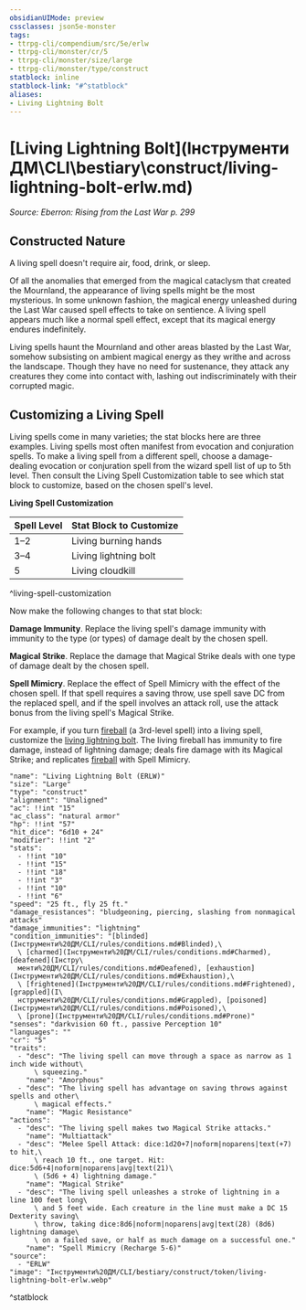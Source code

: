 ```yaml
---
obsidianUIMode: preview
cssclasses: json5e-monster
tags:
- ttrpg-cli/compendium/src/5e/erlw
- ttrpg-cli/monster/cr/5
- ttrpg-cli/monster/size/large
- ttrpg-cli/monster/type/construct
statblock: inline
statblock-link: "#^statblock"
aliases:
- Living Lightning Bolt
---
```

# [Living Lightning Bolt](Інструменти ДМ\CLI\bestiary\construct/living-lightning-bolt-erlw.md)
*Source: Eberron: Rising from the Last War p. 299*  

## Constructed Nature

A living spell doesn't require air, food, drink, or sleep.

Of all the anomalies that emerged from the magical cataclysm that created the Mournland, the appearance of living spells might be the most mysterious. In some unknown fashion, the magical energy unleashed during the Last War caused spell effects to take on sentience. A living spell appears much like a normal spell effect, except that its magical energy endures indefinitely.

Living spells haunt the Mournland and other areas blasted by the Last War, somehow subsisting on ambient magical energy as they writhe and across the landscape. Though they have no need for sustenance, they attack any creatures they come into contact with, lashing out indiscriminately with their corrupted magic.

## Customizing a Living Spell

Living spells come in many varieties; the stat blocks here are three examples. Living spells most often manifest from evocation and conjuration spells. To make a living spell from a different spell, choose a damage-dealing evocation or conjuration spell from the wizard spell list of up to 5th level. Then consult the Living Spell Customization table to see which stat block to customize, based on the chosen spell's level.

**Living Spell Customization**

| Spell Level | Stat Block to Customize |
|-------------|-------------------------|
| 1–2 | Living burning hands |
| 3–4 | Living lightning bolt |
| 5 | Living cloudkill |
^living-spell-customization

Now make the following changes to that stat block:

**Damage Immunity**. Replace the living spell's damage immunity with immunity to the type (or types) of damage dealt by the chosen spell.

**Magical Strike**. Replace the damage that Magical Strike deals with one type of damage dealt by the chosen spell.

**Spell Mimicry**. Replace the effect of Spell Mimicry with the effect of the chosen spell. If that spell requires a saving throw, use spell save DC from the replaced spell, and if the spell involves an attack roll, use the attack bonus from the living spell's Magical Strike.

For example, if you turn [fireball](Інструменти%20ДМ/CLI/spells/fireball-xphb.md) (a 3rd-level spell) into a living spell, customize the [living lightning bolt](Інструменти%20ДМ/CLI/bestiary/construct/living-lightning-bolt-erlw.md). The living fireball has immunity to fire damage, instead of lightning damage; deals fire damage with its Magical Strike; and replicates [fireball](Інструменти%20ДМ/CLI/spells/fireball-xphb.md) with Spell Mimicry.

```statblock
"name": "Living Lightning Bolt (ERLW)"
"size": "Large"
"type": "construct"
"alignment": "Unaligned"
"ac": !!int "15"
"ac_class": "natural armor"
"hp": !!int "57"
"hit_dice": "6d10 + 24"
"modifier": !!int "2"
"stats":
  - !!int "10"
  - !!int "15"
  - !!int "18"
  - !!int "3"
  - !!int "10"
  - !!int "6"
"speed": "25 ft., fly 25 ft."
"damage_resistances": "bludgeoning, piercing, slashing from nonmagical attacks"
"damage_immunities": "lightning"
"condition_immunities": "[blinded](Інструменти%20ДМ/CLI/rules/conditions.md#Blinded),\
  \ [charmed](Інструменти%20ДМ/CLI/rules/conditions.md#Charmed), [deafened](Інстру\
  менти%20ДМ/CLI/rules/conditions.md#Deafened), [exhaustion](Інструменти%20ДМ/CLI/rules/conditions.md#Exhaustion),\
  \ [frightened](Інструменти%20ДМ/CLI/rules/conditions.md#Frightened), [grappled](І\
  нструменти%20ДМ/CLI/rules/conditions.md#Grappled), [poisoned](Інструменти%20ДМ/CLI/rules/conditions.md#Poisoned),\
  \ [prone](Інструменти%20ДМ/CLI/rules/conditions.md#Prone)"
"senses": "darkvision 60 ft., passive Perception 10"
"languages": ""
"cr": "5"
"traits":
  - "desc": "The living spell can move through a space as narrow as 1 inch wide without\
      \ squeezing."
    "name": "Amorphous"
  - "desc": "The living spell has advantage on saving throws against spells and other\
      \ magical effects."
    "name": "Magic Resistance"
"actions":
  - "desc": "The living spell makes two Magical Strike attacks."
    "name": "Multiattack"
  - "desc": "Melee Spell Attack: dice:1d20+7|noform|noparens|text(+7) to hit,\
      \ reach 10 ft., one target. Hit: dice:5d6+4|noform|noparens|avg|text(21)\
      \ (5d6 + 4) lightning damage."
    "name": "Magical Strike"
  - "desc": "The living spell unleashes a stroke of lightning in a line 100 feet long\
      \ and 5 feet wide. Each creature in the line must make a DC 15 Dexterity saving\
      \ throw, taking dice:8d6|noform|noparens|avg|text(28) (8d6) lightning damage\
      \ on a failed save, or half as much damage on a successful one."
    "name": "Spell Mimicry (Recharge 5-6)"
"source":
  - "ERLW"
"image": "Інструменти%20ДМ/CLI/bestiary/construct/token/living-lightning-bolt-erlw.webp"
```
^statblock